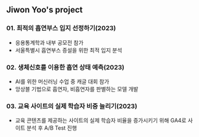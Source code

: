 ## Jiwon Yoo's project
### 01. 최적의 흡연부스 입지 선정하기(2023)
- 응용통계학과 내부 공모전 참가
- 서울특별시 흡연부스 증설을 위한 최적 입지 분석 

### 02. 생체신호를 이용한 흡연 상태 예측(2023)
- AI를 위한 머신러닝 수업 중 캐글 대회 참가
- 앙상블 기법으로 흡연자, 비흡연자를 판별하는 모델 개발

### 03. 교육 사이트의 실제 학습자 비중 늘리기(2023)
- 교육 콘텐츠를 제공하는 사이트의 실제 학습자 비율을 증가시키기 위해 GA4로 사이트 분석 후 A/B Test 진행

 

